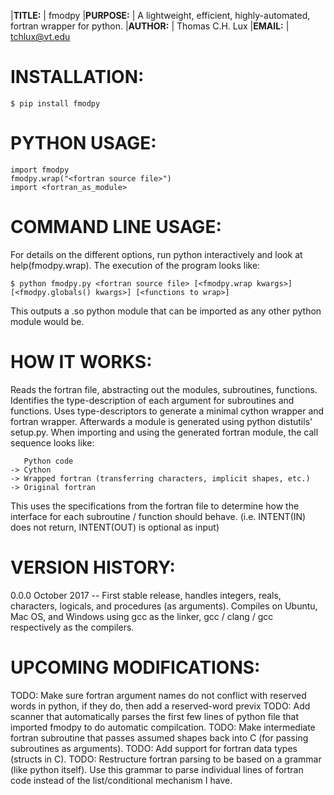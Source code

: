 |**TITLE:**   | fmodpy
|**PURPOSE:** | A lightweight, efficient, highly-automated, fortran wrapper for python.
|**AUTHOR:**  | Thomas C.H. Lux
|**EMAIL:**   | tchlux@vt.edu

# INSTALLATION:

    $ pip install fmodpy

# PYTHON USAGE:

    import fmodpy
    fmodpy.wrap("<fortran source file>")
    import <fortran_as_module>


# COMMAND LINE USAGE:

  For details on the different options, run python interactively and 
  look at help(fmodpy.wrap). The execution of the program looks like:

    $ python fmodpy.py <fortran source file> [<fmodpy.wrap kwargs>] [<fmodpy.globals() kwargs>] [<functions to wrap>]

  This outputs a <fortran mod name>.so python module that can be
  imported as any other python module would be.


# HOW IT WORKS:

  Reads the fortran file, abstracting out the modules, subroutines,
  functions. Identifies the type-description of each argument for
  subroutines and functions. Uses type-descriptors to generate a
  minimal cython wrapper and fortran wrapper. Afterwards a module is
  generated using python distutils' setup.py. When importing and
  using the generated fortran module, the call sequence looks like:

       Python code
    -> Cython
    -> Wrapped fortran (transferring characters, implicit shapes, etc.)
    -> Original fortran

  This uses the specifications from the fortran file to determine how
  the interface for each subroutine / function should behave. (i.e.
  INTENT(IN) does not return, INTENT(OUT) is optional as input)


# VERSION HISTORY:

 0.0.0
 October 2017 -- First stable release, handles integers, reals,
                 characters, logicals, and procedures (as arguments).
                 Compiles on Ubuntu, Mac OS, and Windows using
                 gcc as the linker, gcc / clang / gcc respectively
                 as the compilers.

# UPCOMING MODIFICATIONS:

TODO: Make sure fortran argument names do not conflict with reserved
      words in python, if they do, then add a reserved-word previx
TODO: Add scanner that automatically parses the first few lines of
      python file that imported fmodpy to do automatic compilcation.
TODO: Make intermediate fortran subroutine that passes assumed
      shapes back into C (for passing subroutines as arguments).
TODO: Add support for fortran data types (structs in C).
TODO: Restructure fortran parsing to be based on a grammar (like
      python itself). Use this grammar to parse individual lines of
      fortran code instead of the list/conditional mechanism I have.
